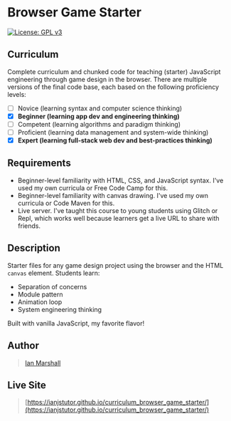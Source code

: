 # Browser Game Starter

[![License: GPL v3](https://img.shields.io/badge/License-GPLv3-blue.svg)](https://www.gnu.org/licenses/gpl-3.0)

## Curriculum

Complete curriculum and chunked code for teaching (starter) JavaScript engineering through game design in the browser. There are multiple versions of the final code base, each based on the following proficiency levels:
- [ ] Novice (learning syntax and computer science thinking)
- [x] **Beginner (learning app dev and engineering thinking)**
- [ ] Competent (learning algorithms and paradigm thinking)
- [ ] Proficient (learning data management and system-wide thinking)
- [x] **Expert (learning full-stack web dev and best-practices thinking)**

## Requirements

* Beginner-level familiarity with HTML, CSS, and JavaScript syntax. I've used my own curricula or Free Code Camp for this.
* Beginner-level familiarity with canvas drawing. I've used my own curricula or Code Maven for this.
* Live server. I've taught this course to young students using Glitch or Repl, which works well because learners get a live URL to share with friends.

## Description

Starter files for any game design project using the browser and the HTML <code>canvas</code> element. Students learn:
* Separation of concerns
* Module pattern
* Animation loop
* System engineering thinking

Built with vanilla JavaScript, my favorite flavor!

## Author

> [Ian Marshall](https://ianjstutor.github.io/ian-marshall/)

## Live Site

> [https://ianjstutor.github.io/curriculum_browser_game_starter/](https://ianjstutor.github.io/curriculum_browser_game_starter/)
